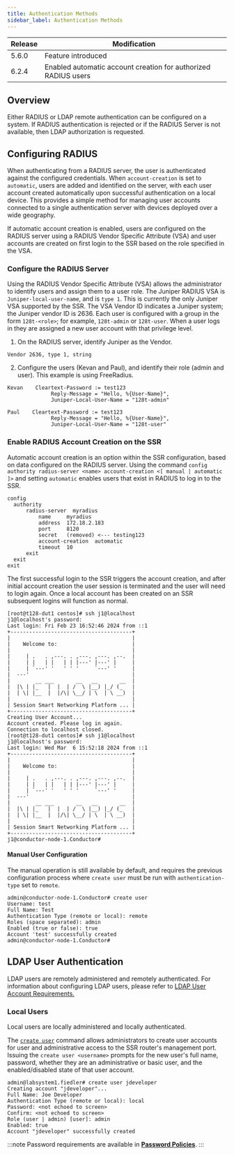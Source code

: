 ```yaml
---
title: Authentication Methods
sidebar_label: Authentication Methods
---
```


| Release | Modification |
| ------- | ------------ |
| 5.6.0   | Feature introduced |
| 6.2.4   | Enabled automatic account creation for authorized RADIUS users |

## Overview

Either RADIUS or LDAP remote authentication can be configured on a system. If RADIUS authentication is rejected or if the RADIUS Server is not available, then LDAP authorization is requested.

## Configuring RADIUS 

When authenticating from a RADIUS server, the user is authenticated against the configured credentials. When `account-creation` is set to `automatic`, users are added and identified on the server, with each user account created automatically upon successful authentication on a local device. This provides a simple method for managing user accounts connected to a single authentication server with devices deployed over a wide geography.

If automatic account creation is enabled, users are configured on the RADIUS server using a RADIUS Vendor Specific Attribute (VSA) and user accounts are created on first login to the SSR based on the role specified in the VSA.

### Configure the RADIUS Server

Using the RADIUS Vendor Specific Attribute (VSA) allows the administrator to identify users and assign them to a user role. The Juniper RADIUS VSA is `Juniper-local-user-name`, and is `type 1`. This is currently the only Juniper VSA supported by the SSR. The VSA Vendor ID indicates a Juniper system; the Juniper vendor ID is 2636. Each user is configured with a group in the form `128t-<role>`; for example, `128t-admin` or `128t-user`. When a user logs in they are assigned a new user account with that privilege level.

1. On the RADIUS server, identify Juniper as the Vendor.

  `Vendor 2636, type 1, string`

2. Configure the users (Kevan and Paul), and identify their role (admin and user). This example is using FreeRadius.
  
  ```
  Kevan    Cleartext-Password := test123
                Reply-Message = "Hello, %{User-Name}",
                Juniper-Local-User-Name = "128t-admin"

  Paul    Cleartext-Password := test123
                Reply-Message = "Hello, %{User-Name}",
                Juniper-Local-User-Name = "128t-user"               
  ```

### Enable RADIUS Account Creation on the SSR

Automatic account creation is an option within the SSR configuration, based on data configured on the RADIUS server. Using the command `config authority radius-server <name> account-creation <[ manual | automatic ]>` and setting `automatic` enables users that exist in RADIUS to log in to the SSR. 

```
config
  authority
      radius-server  myradius
          name     myradius
          address  172.18.2.183
          port     8120
          secret   (removed) <--- testing123
          account-creation  automatic
          timeout  10
      exit
  exit
exit
```

The first successful login to the SSR triggers the account creation, and after initial account creation the user session is terminated and the user will need to login again. Once a local account has been created on an SSR subsequent logins will function as normal.

```
[root@t128-dut1 centos]# ssh j1@localhost
j1@localhost's password:
Last login: Fri Feb 23 16:52:46 2024 from ::1
+---------------------------------------+
|                                       |
|    Welcome to:                        |
|                                       |
|     | .   . ,---. . ,---. ,---. ,--.  |
|     | |   | |   | | |---' |---' |     |
|     | `---' '   ' ' '     `---' '     |
|  ---'                                 |
|        __ ___       __   __       __  |
|  |\ | |_   |  |  | /  \ |__) |_/ (_   |
|  | \| |__  |  |/\| \__/ | \  | \ __)  |
|                                       |
| Session Smart Networking Platform ... |
+---------------------------------------+
Creating User Account...
Account created. Please log in again.
Connection to localhost closed.
[root@t128-dut1 centos]# ssh j1@localhost
j1@localhost's password:
Last login: Wed Mar  6 15:52:18 2024 from ::1
+---------------------------------------+
|                                       |
|    Welcome to:                        |
|                                       |
|     | .   . ,---. . ,---. ,---. ,--.  |
|     | |   | |   | | |---' |---' |     |
|     | `---' '   ' ' '     `---' '     |
|  ---'                                 |
|        __ ___       __   __       __  |
|  |\ | |_   |  |  | /  \ |__) |_/ (_   |
|  | \| |__  |  |/\| \__/ | \  | \ __)  |
|                                       |
| Session Smart Networking Platform ... |
+---------------------------------------+
j1@conductor-node-1.Conductor#

```

#### Manual User Configuration

The manual operation is still available by default, and requires the previous configuration process where `create user` must be run with `authentication-type` set to `remote`. 

```
admin@conductor-node-1.Conductor# create user
Username: test
Full Name: Test
Authentication Type (remote or local): remote
Roles (space separated): admin
Enabled (true or false): true
Account 'test' successfully created
admin@conductor-node-1.Conductor#
```

## LDAP User Authentication 

LDAP users are remotely administered and remotely authenticated. For information about configuring LDAP users, please refer to [LDAP User Account Requirements.](config_ldap.md#ldap-user-account-requirements)

### Local Users  

Local users are locally administered and locally authenticated.

The [`create user`](cli_reference.md#create-user) command allows administrators to create user accounts for user and administrative access to the SSR router's management port. Issuing the `create user <username>` prompts for the new user's full name, password, whether they are an administrative or basic user, and the enabled/disabled state of that user account.

```
admin@labsystem1.fiedler# create user jdeveloper
Creating account "jdeveloper"...
Full Name: Joe Developer
Authentication Type (remote or local): local
Password: <not echoed to screen>
Confirm: <not echoed to screen>
Role (user | admin) [user]: admin
Enabled: true
Account "jdeveloper" successfully created
```

:::note
Password requirements are available in [**Password Policies**](config_password_policies.md). 
:::
